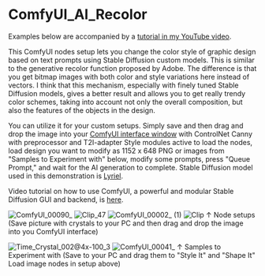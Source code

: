 # ComfyUI_AI_Recolor
Examples below are accompanied by a [tutorial in my YouTube video](https://youtu.be/_UCGs6f1tow).

This ComfyUI nodes setup lets you change the color style of graphic design based on text prompts using Stable Diffusion custom models. This is similar to the generative recolor function proposed by Adobe. The difference is that you get bitmap images with  both color and style variations here instead of vectors. I think that this mechanism, especially with finely tuned Stable Diffusion models, gives a better result and allows you to get really trendy color schemes, taking into account not only the overall composition, but also the features of the objects in the design.

You can utilize it for your custom setups. Simply save and then drag and drop the image into your [ComfyUI interface window](https://github.com/comfyanonymous/ComfyUI) with ControlNet Canny with preprocessor and T2I-adapter Style modules active to load the nodes, load design you want to modify as 1152 x 648 PNG or images from "Samples to Experiment with" below, modify some prompts, press "Queue Prompt," and wait for the AI generation to complete. Stable Diffusion model used in this demonstration is [Lyriel](https://civitai.com/models/22922/lyriel?modelVersionId=72396).

Video tutorial on how to use ComfyUI, a powerful and modular Stable Diffusion GUI and backend, is [here](https://youtu.be/Ij8k6mBgL3o).

![ComfyUI_00090_](https://github.com/atdigit/ComfyUI_AI_Recolor/assets/105158639/86fed4be-6f20-4f90-ba86-e92063600aad)
![Clip_47](https://github.com/atdigit/ComfyUI_AI_Recolor/assets/105158639/1ff85190-b4c4-4405-8874-c51baacb6b3e)
![ComfyUI_00002_ (1)](https://github.com/atdigit/ComfyUI_AI_Recolor/assets/105158639/2beecbef-0b00-42eb-898e-26729dc0b3d4)
![Clip](https://github.com/atdigit/ComfyUI_AI_Recolor/assets/105158639/87aae144-03d1-460f-bda7-9972eb3ea109)
↑ Node setups (Save picture with crystals to your PC and then drag and drop the image into you ComfyUI interface)

![Time_Crystal_002@4x-100_3](https://github.com/atdigit/ComfyUI_AI_Recolor/assets/105158639/ef838614-38b6-4f26-b38b-4b0902f2ad78)
![ComfyUI_00041_](https://github.com/atdigit/ComfyUI_AI_Recolor/assets/105158639/7ae9a653-b339-4f12-be51-9cfc763ebd89)
↑ Samples to Experiment with (Save to your PC and drag them to "Style It" and "Shape It" Load image nodes in setup above)
